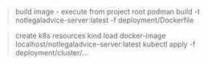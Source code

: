 > build image - execute from project root
> podman build -t notlegaladvice-server:latest -f deployment/Dockerfile

> create k8s resources
> kind load docker-image localhost/notlegaladvice-server:latest
> kubectl apply -f deployment/cluster/...

